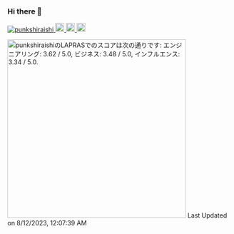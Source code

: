 ### Hi there 👋
<p align="left">
  <a href="https://github.com/punkshiraishi/punkshiraishi/">
    <img src="https://komarev.com/ghpvc/?username=punkshiraishi" alt="punkshiraishi" />
  </a>
  <a href="https://github.com/punkshiraishi">
    <img height="20" src="https://img.shields.io/github/followers/punkshiraishi?label=follow&logo=github&style=flat" />
  </a>
  <a href="http://qiita.com/punkshiraishi">
    <img height="20" src="https://qiita-badge.apiapi.app/s/punkshiraishi/posts.svg" />
  </a>
  <//qiita.com/punkshiraishi">
    <img height="20" src="https://qiita-badge.apiapi.app/s/punkshiraishi/contributions.svg" />
  </a>
</p>
  
<!--START_SECTION:lapras-card-->
<p ><a href="https://lapras.com/public/punkshiraishi" target="_blank" rel="noopener noreferrer"><img alt="punkshiraishiのLAPRASでのスコアは次の通りです: エンジニアリング: 3.62 / 5.0, ビジネス: 3.48 / 5.0, インフルエンス: 3.34 / 5.0." src="https://lapras-card-generator.vercel.app/api/svg?e=3.62&b=3.48&i=3.34&b1=%23020E27&b2=%230E5593&i1=%23030E21&i2=%231688BF&l=ja" width="400" ></a>  
Last Updated on 8/12/2023, 12:07:39 AM</p>
<!--END_SECTION:lapras-card-->

